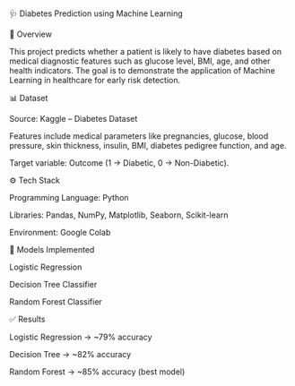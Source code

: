 🩺 Diabetes Prediction using Machine Learning

📌 Overview

This project predicts whether a patient is likely to have diabetes based on medical diagnostic features such as glucose level, BMI, age, and other health indicators.
The goal is to demonstrate the application of Machine Learning in healthcare for early risk detection.

📊 Dataset

Source: Kaggle – Diabetes Dataset

Features include medical parameters like pregnancies, glucose, blood pressure, skin thickness, insulin, BMI, diabetes pedigree function, and age.

Target variable: Outcome (1 → Diabetic, 0 → Non-Diabetic).


⚙️ Tech Stack

Programming Language: Python

Libraries: Pandas, NumPy, Matplotlib, Seaborn, Scikit-learn

Environment: Google Colab


🤖 Models Implemented

Logistic Regression

Decision Tree Classifier

Random Forest Classifier


✅ Results

Logistic Regression → ~79% accuracy

Decision Tree → ~82% accuracy

Random Forest → ~85% accuracy (best model)
